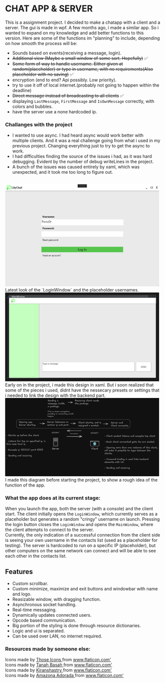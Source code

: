# CHAT APP & SERVER
This is a assignment project. I decided to make a chatapp with a client and a server. The gui is made in wpf.
A few months ago, i made a similar app. So i wanted to expand on my knowledge and add better functions to this version.
Here are some of the functions im "planning" to include, depending on how smooth the process will be:
- Sounds based on events(receiving a message, login).
- ~~Additional view (Maybe a small window of some sort. Hopefully)~~ :white_check_mark:
- ~~Some form of way to handle username. Either given at random(placeholder) or type in username, with no requirements(Also placeholder with no saving)~~ :white_check_mark:
- encryption (end to end? Api possibly. Low priority).
- try to use it off of local internet.(probably not going to happen within the deadline)
- ~~Direct message instead of broadcasting to all clients~~ :white_check_mark: <br>
- displaying `LastMessage`, `FirstMessage` and `IsOwnMessage` correctly, with colors and bubbles.
- have the server use a none hardcoded ip.

### Challanges with the project
- I wanted to use async. I had heard async would work better with multiple clients. And it was a real challenge going from what i used in my previous project. Changing everything just to try to get the async to work.
- I had difficulties finding the source of the issues i had, as it was hard debugging. Evident by the number of debug writeLines in the project.
- A bunch of the issues was caused entirely by xaml, which was unexpected, and it took me too long to figure out.


<br>
<img src="ChatApplication-Assignment/Resources/LoginWindow.png" width="500"/>
Latest look of the `LoginWindow` and the placeholder usernames.
<img src="ChatApplication-Assignment/Resources/First-gui-screenshot.png" width="500"/>
Early on in the project, i made this design in xaml. But i soon realized that some of the pieces i used, didnt have the nessecary presets or settings that i needed to link the design with the backend part.<br>
<img src="ChatApplication-Assignment/Resources/excalidraw-diagram.png" width="500"/> <br>
I made this diagram before starting the project, to show a rough idea of the function of the app.

### What the app does at its current stage:
When you launch the app, both the server (with a console) and the client start. The client initially opens the `LoginWindow`, which currently serves as a placeholder but generates a random "cringy" username on launch. Pressing the login button closes the `LoginWindow` and opens the `MainWindow`, where the client attempts to connect to the server.  
Currently, the only indication of a successful connection from the client side is seeing your own username in the contacts list (used as a placeholder for testing). The server is hardcoded to run on a specific IP (placeholder), but other computers on the same network can connect and will be able to see each other in the contacts list.
## Features
- Custom scrollbar.
- Custom minimize, maximize and exit buttons and windowbar with name and logo.
- Reasizable window, with dragging function.
- Asynchronous socket handling.
- Real-time messaging.
- Dynamically updates connected users.
- Opcode based communication.
- Big portion of the styling is done through resource dictionaries.
- Logic and ui is separated.
- Can be used over LAN, no internet required.

### Resources made by someone else: 
<div> Icons made by <a href="https://www.flaticon.com/authors/those-icons" title="Those Icons"> Those Icons </a> from <a href="https://www.flaticon.com/" title="Flaticon">www.flaticon.com'</a></div>
<div> Icons made by <a href="https://www.flaticon.com/authors/tanah-basah" title="Tanah Basah"> Tanah Basah </a> from <a href="https://www.flaticon.com/" title="Flaticon">www.flaticon.com'</a></div>
<div> Icons made by <a href="https://www.flaticon.com/authors/kiranshastry" title="Kiranshastry"> Kiranshastry </a> from <a href="https://www.flaticon.com/" title="Flaticon">www.flaticon.com'</a></div>
<div> Icons made by <a href="https://www.flaticon.com/authors/amazona-adorada" title="Amazona Adorada"> Amazona Adorada </a> from <a href="https://www.flaticon.com/" title="Flaticon">www.flaticon.com'</a></div>
